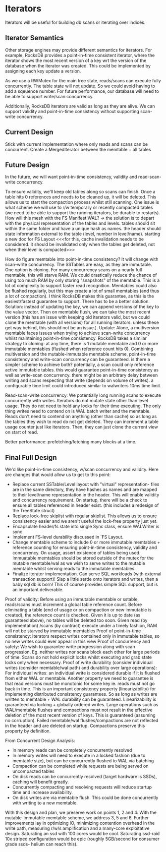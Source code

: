 # Iterators

Iterators will be useful for building db scans or iterating over indices. 

## Iterator Semantics

Other storage engines may provide different semantics for iterators. For example, RocksDB provides a point-in-time consistent iterator, where the iterator shows the most recent version of a key wrt the version of the database when the iterator was created. This could be implemented by assigning each key update a version. 

As we use a RWMutex for the main tree state, reads/scans can execute fully concurrently. The table state will not update. So we could avoid having to add a sqeuence number. For future performance, our database will need to be able to support write/scan concurrency.

Additionally, RocksDB iterators are valid as long as they are alive. We can support validity and point-in-time consistency without supporting scan-write concurrency.

## Current Design

Stick with current implementation where only reads and scans can be concurrent. Create a MergedIterator between the memtable + all tables

## Future Design

In the future, we will want point-in-time consistency, validity and read-scan-write concurrency.

To ensure validity, we'll keep old tables along so scans can finish. Once a table hits 0 references and needs to be cleaned up, it will be deleted. This allows us to start the compaction process whilst still scanning. One issue is what scheme we will use to r/w temporary or recently compacted tables (we need to be able to support the running iterators, be durable to restarts). How will this mesh with the FS Manifest WAL? -> the solution is to depart with the physical representation of the tables and levels. tables should sit within the same folder and have a unique hash as names. the header should state information external to the table (level, number in level/name). starting a new doc for FS Layout <<<for this, cache invalidation needs to be considered. it should be invalidated only when the tables get deleted, not when their level is compacted>>>

How do figure memtable into point-in-time consistency? It will change with scan-write concurrency. The SSTables are easy, as they are immutable. One option is cloning. For many concurrency scans on a nearly full memtable, this will starve RAM. We could drastically reduce the chance of using too much RAM by only storing "snapshots" of the memtable. This is a lot of complexity to support faster read recognition. Memtables could also be flushed regularly, but this may create a lot of small memtables (and thus a lot of compaction). I think RocksDB makes this guarantee, as this is the easiest/fastest guarantee to support. There has to be a better solution. Solution: instead of updating the key, we can append versions of the key to the value vector. Then on memtable flush, we can take the most recent version (this has an issue with keeping old iterators valid, but we could clone the memtable (with all versions) for all running iterators. unless these get way behind, this should not be an issue.). Update: Alone, a multiversion memtable faces issues when trying to achieve scan-write concurrency whilst maintaining point-in-time consistency. RocksDB takes a similar strategy to cloning: at any time, there is 1 mutable memtable and 0 or more immutable memtables (flushed when reference count hits 0). Combining multiversion and the mutable-immutable memtable scheme, point-in-time consistency and write-scan concurrency can be guaranteed. is there a simpler scheme to achieve both? potentially, a scan could only reference active immutable tables. this would guarantee point-in-time consistency as well as write-scan concurrency. there might be an arbitrary delay between writing and scans respecting that write (depends on volume of writes). a configurable time limit could introduced similar to walwriters 10ms time limit.

Read-scan-write concurrency: We potentially long running scans to execute concurrently with writes. Iterators do not mutate state other than level usage. They do not need to hold any locks for their time executing. The only thing writes need to contend on is WAL batch writer and the memtable. Reads don't need to contend on anything (other than cache) so as long as the tables they wish to read do not get deleted. They can increment a table usage counter just like iterators. Then, they can just clone the current view on start of read. 


Better performance: prefetching/fetching many blocks at a time. 

## Final Full Design

We'd like point-in-time consistency, w/scan concurrency and validity. Here are changes that would allow us to get to this point:

- Replace current SSTable/Level layout with "virtual" representation- files are in the same directory, they have hashes as names and are mapped to their level/name representation in the header. This will enable validity and concurrency requirement. On startup, there will be a check to ensure all tables referenced in header exist. (this includes a redesign of the TreeState struct)
- Replace lock-free skiplist with regular skiplist. This allows us to ensure consistency easier and we aren't useful the lock-free property just yet.
- Encapsulate header/fs state into single Sync class, ensure WALWriter is sync
- Implement FS-level durability discussed in `FS Layout.
- Change memtable scheme to include 0 or more immutable memtables + reference counting for ensuring point-in-time consistency, validity and concurrency. On usage, assert existence of tables being used. Immuatable memtables should be stored outside of the mutex for the mutable memtable/wal as we wish to serve writes to the mutable memtable whilst serving reads to the immutable memtables.
- Finalize iterator implementation. Can serve SQL workloads (with external transaction support)! Slap a little serde onto iterators and writes, then a baby sql db is born! This of course provides simple SQL support, but is an important deliverable.

Proof of validity: Before using an immutable memtable or sstable, reads/scans must increment a global table reference count. Before eliminating a table (end of usage or on compaction or new immutable is created), the reference count is checked. Given it is up to date (as guaranteed above), no tables will be deleted too soon. Given read (by implementation) /scans (by contract) execute under a timely fashion, RAM will not be starved by immutable memtables
Proof of point-in-time consistency: Iterators respect writes contained only in immutable tables, so no new writes could ever appear in this view
Proof of concurrency and safety: We wish to guarantee write progression along with scan progression. Eg. neither writes nor scans block each other for large periods of time. Scans do not hold explicit locks whilst executing and grab state locks only when necessary. 
Proof of write durability (consider individual writes (consider memtable/wal path) and durability over large operations): 
For individual writes: an individual write is considered durable if it is flushed from either WAL or memtable. Another property we need to guarantee is that read versions must be monotonic for some key ie. reads must not go back in time. This is an important consistency property (linearizability) for implementing distributed consistency guarantees. So as long as writes are written to memtable + WAL durability can be guaranteed. Linearizability is guaranteed via locking + globally ordered writes. Large operations such as WAL/memtable flushes and compactions must not result in the effective deletion of the most recent version of keys. This is guaranteed (assuming no corruption). Failed memtable/wal flushes/compactions are not reflected in the header and are deleted on startup. Compactions preserve this property by definition.

From Concurrent Design Analysis:
- In memory reads can be completely concurrently resolved
- In memory writes will need to execute in a locked fashion (due to memtable size), but can be concurrently flushed to WAL via batching
- Compaction can be completed while requests are being served on uncompacted tables
- On disk reads can be concurrently resolved (target hardware is SSDs), caching will benefit greatly. 
- Concurrently compacting and resolving requests will reduce startup time and increase availability.
- On disk writes are via memtable flush. This could be done concurrently with writing to a new memtable.

With this design and plan, we preserve work on points 1, 2 and 4. With the mutable-immutable memtable scheme, we address 3, 5 and 6. Further improvements lay in optimizing IO, minimizing contention overhead in the write path, measuring r/w/s amplification and a many-core exploitative design. Saturating an ssd with 100 cores would be cool. Saturating ssd-raid 10x striped configuration would be epic (roughly 5GB/second for consumer grade ssds- helium can reach this).